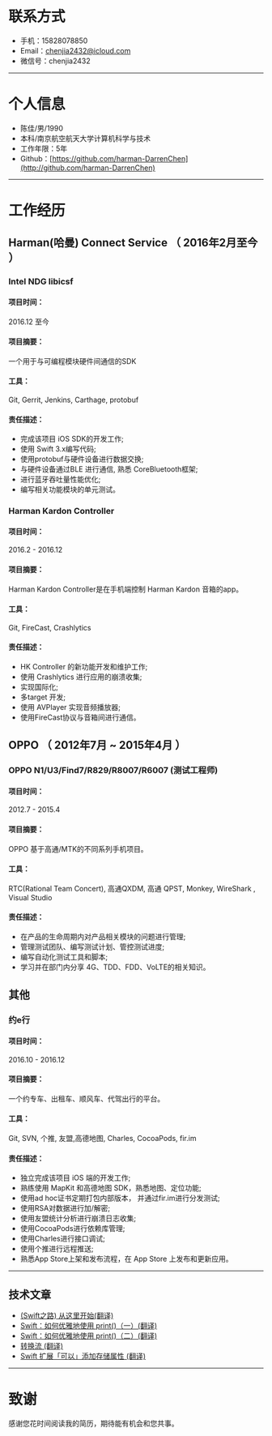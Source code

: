 # 联系方式
- 手机：15828078850
- Email：chenjia2432@icloud.com 
- 微信号：chenjia2432

---

# 个人信息

 - 陈佳/男/1990 
 - 本科/南京航空航天大学计算机科学与技术 
 - 工作年限：5年
 - Github：[https://github.com/harman-DarrenChen](http://github.com/harman-DarrenChen)

---

# 工作经历

## Harman(哈曼) Connect Service （ 2016年2月至今 ）

### Intel NDG libicsf 
#### 项目时间：
2016.12 至今
#### 项目摘要：
 一个用于与可编程模块硬件间通信的SDK
####  工具：
Git, Gerrit,  Jenkins, Carthage, protobuf
#### 责任描述：
* 完成该项目 iOS SDK的开发工作;
* 使用 Swift 3.x编写代码;
* 使用protobuf与硬件设备进行数据交换;
*  与硬件设备通过BLE 进行通信, 熟悉 CoreBluetooth框架;
* 进行蓝牙吞吐量性能优化;
* 编写相关功能模块的单元测试。

### Harman Kardon Controller 
#### 项目时间： 
2016.2 - 2016.12
#### 项目摘要：
Harman Kardon Controller是在手机端控制 Harman Kardon 音箱的app。
####  工具：
Git, FireCast, Crashlytics
#### 责任描述：
* HK Controller 的新功能开发和维护工作;
* 使用 Crashlytics 进行应用的崩溃收集;
* 实现国际化;
* 多target 开发;
* 使用 AVPlayer 实现音频播放器;
* 使用FireCast协议与音箱间进行通信。

## OPPO （ 2012年7月 ~ 2015年4月 ）
### OPPO  N1/U3/Find7/R829/R8007/R6007 (测试工程师)
#### 项目时间： 
2012.7 - 2015.4
#### 项目摘要：
OPPO 基于高通/MTK的不同系列手机项目。
####  工具：
RTC(Rational Team Concert), 高通QXDM, 高通 QPST,  Monkey, WireShark , Visual Studio
#### 责任描述：
* 在产品的生命周期内对产品相关模块的问题进行管理;
* 管理测试团队、编写测试计划、管控测试进度;
* 编写自动化测试工具和脚本;
* 学习并在部门内分享 4G、TDD、FDD、VoLTE的相关知识。

##  其他
### 约e行 
#### 项目时间： 
2016.10 - 2016.12
#### 项目摘要：
一个约专车、出租车、顺风车、代驾出行的平台。
#### 工具：
Git, SVN, 个推, 友盟,高德地图, Charles, CocoaPods, fir.im
#### 责任描述：
* 独立完成该项目 iOS 端的开发工作;
* 熟练使用 MapKit 和高德地图 SDK，熟悉地图、定位功能;
* 使用ad hoc证书定期打包内部版本， 并通过fir.im进行分发测试;
* 使用RSA对数据进行加/解密;
* 使用友盟统计分析进行崩溃日志收集;
* 使用CocoaPods进行依赖库管理;
* 使用Charles进行接口调试;
* 使用个推进行远程推送;
* 熟悉App Store上架和发布流程，在 App Store 上发布和更新应用。

---

## 技术文章

- [(Swift之路) 从这里开始(翻译)](http://www.swift.gg/2017/04/21/what-to-learn-first/)
- [Swift：如何优雅地使用 print()（一）(翻译)](http://www.swift.gg/2016/08/03/swift-prettify-your-print-statements-pt-1/) 
- [Swift：如何优雅地使用 print()（二）(翻译)](http://swift.gg/2016/08/23/swift-pretty-in-print-pt-2/) 
- [转换流 (翻译)](http://swift.gg/2016/09/28/transformative-streams/)
- [Swift 扩展「可以」添加存储属性 (翻译)](http://swift.gg/2016/10/11/swift-extensions-can-add-stored-properties/)

---

# 致谢
感谢您花时间阅读我的简历，期待能有机会和您共事。

